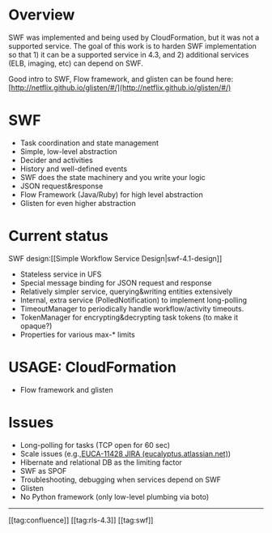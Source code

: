 
# Overview
SWF was implemented and being used by CloudFormation, but it was not a supported service. The goal of this work is to harden SWF implementation so that 1) it can be a supported service in 4.3, and 2) additional services (ELB, imaging, etc) can depend on SWF.

Good intro to SWF, Flow framework, and glisten can be found here:[http://netflix.github.io/glisten/#/](http://netflix.github.io/glisten/#/)


# SWF

* Task coordination and state management
* Simple, low-level abstraction
* Decider and activities
* History and well-defined events
* SWF does the state machinery and you write your logic
* JSON request&response
* Flow Framework (Java/Ruby) for high level abstraction
* Glisten for even higher abstraction


# Current status
SWF design:[[Simple Workflow Service Design|swf-4.1-design]]


* Stateless service in UFS
* Special message binding for JSON request and response
* Relatively simpler service, querying&writing entities extensively
* Internal, extra service (PolledNotification) to implement long-polling
* TimeoutManager to periodically handle workflow/activity timeouts.
* TokenManager for encrypting&decrypting task tokens (to make it opaque?)
* Properties for various max-\* limits


# USAGE: CloudFormation

* Flow framework and glisten


# Issues

* Long-polling for tasks (TCP open for 60 sec)
* Scale issues (e.g.,[EUCA-11428 JIRA (eucalyptus.atlassian.net)](https://eucalyptus.atlassian.net/browse/EUCA-11428))
* Hibernate and relational DB as the limiting factor
* SWF as SPOF
* Troubleshooting, debugging when services depend on SWF
* Glisten
* No Python framework (only low-level plumbing via boto)





*****

[[tag:confluence]]
[[tag:rls-4.3]]
[[tag:swf]]
